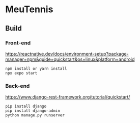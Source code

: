 # MeuTennis

## Build

### Front-end
https://reactnative.dev/docs/environment-setup?package-manager=npm&guide=quickstart&os=linux&platform=android
```
npm install or yarn install
npx expo start
```
### Back-end
https://www.django-rest-framework.org/tutorial/quickstart/
```
pip install django
pip install django-admin
python manage.py runserver
```


